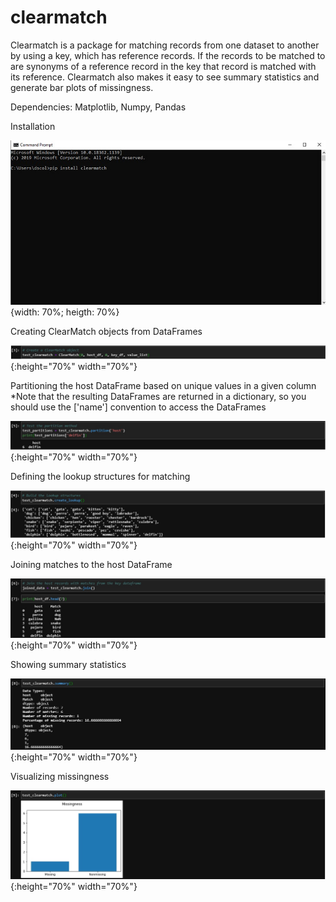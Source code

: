 # clearmatch
Clearmatch is a package for matching records from one dataset to another by using a key, which has reference records. 
If the records to be matched to are synonyms of a reference record in the key that record is matched with its reference.
Clearmatch also makes it easy to see summary statistics and generate bar plots of missingness.

Dependencies: Matplotlib, Numpy, Pandas


Installation

![Installation](images/Installation.jpg) {width: 70%;
heigth: 70%}

Creating ClearMatch objects from DataFrames

![Creating ClearMatch Objects from DataFrame objects](images/make_object.jpg){:height="70%" width="70%"}

Partitioning the host DataFrame based on unique values in a given column
  *Note that the resulting DataFrames are returned in a dictionary, so you should use the ['name'] convention to access the DataFrames
  
![Partitioning the host DataFrame](images/partition.jpg){:height="70%" width="70%"}

Defining the lookup structures for matching

![Defining the lookup structures for matching](images/lookup_structures.jpg){:height="70%" width="70%"}


Joining matches to the host DataFrame
  
![Joining matches to the host DataFrame](images/join.jpg){:height="70%" width="70%"}

Showing summary statistics

![Showing summary statistics](images/summary.jpg){:height="70%" width="70%"}

Visualizing missingness

![Visualizing missingness](images/visualize.jpg){:height="70%" width="70%"}

